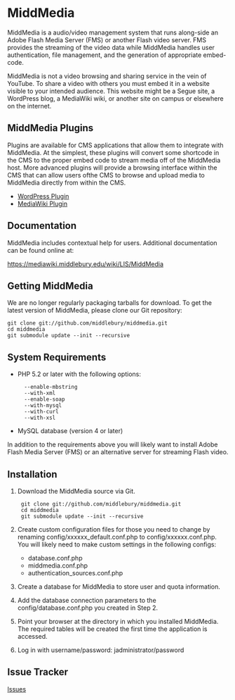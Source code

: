 MiddMedia
=========

MiddMedia is a audio/video management system that runs along-side an Adobe Flash 
Media Server (FMS) or another Flash video server. FMS provides the streaming of 
the video data while MiddMedia handles user authentication, file management, and 
the generation of appropriate embed-code.

MiddMedia is not a video browsing and sharing service in the vein of YouTube. To 
share a video with others you must embed it in a website visible to your 
intended audience. This website might be a Segue site, a WordPress blog, a 
MediaWiki wiki, or another site on campus or elsewhere on the internet.


MiddMedia Plugins
-----------------
Plugins are available for CMS applications that allow them to integrate with
MiddMedia. At the simplest, these plugins will convert some shortcode in the CMS
to the proper embed code to stream media off of the MiddMedia host. More 
advanced plugins will provide a browsing interface within the CMS that can allow
users ofthe CMS to browse and upload media to MiddMedia directly from within the
CMS.

* [WordPress Plugin](https://github.com/adamfranco/middmedia-wordpressplugin)
* [MediaWiki Plugin](https://github.com/adamfranco/middmedia-mediawikiplugin)


Documentation
-------------
MiddMedia includes contextual help for users. Additional documentation can be found
online at:

https://mediawiki.middlebury.edu/wiki/LIS/MiddMedia


Getting MiddMedia
-----------------
We are no longer regularly packaging tarballs for download. To get the latest
version of MiddMedia, please clone our Git repository:

    git clone git://github.com/middlebury/middmedia.git
    cd middmedia
    git submodule update --init --recursive


System Requirements
-------------------
* PHP 5.2 or later with the following options:

        --enable-mbstring
        --with-xml
        --enable-soap
        --with-mysql
        --with-curl
        --with-xsl

* MySQL database (version 4 or later)

In addition to the requirements above you will likely want to install Adobe Flash Media Server (FMS) or an alternative server for streaming Flash video.


Installation
------------
1. Download the MiddMedia source via Git.

        git clone git://github.com/middlebury/middmedia.git
        cd middmedia
        git submodule update --init --recursive

2. Create custom configuration files for those you need to change by renaming 
config/xxxxxx_default.conf.php to config/xxxxxx.conf.php. You will likely need 
to make custom settings in the following configs:

    * database.conf.php
    * middmedia.conf.php
    * authentication_sources.conf.php

3. Create a database for MiddMedia to store user and quota information.

4. Add the database connection parameters to the config/database.conf.php you 
created in Step 2.

5. Point your browser at the directory in which you installed MiddMedia. The 
required tables will be created the first time the application is accessed.

6. Log in with username/password: jadministrator/password


Issue Tracker
---------------------
[Issues](https://github.com/middlebury/middmedia/issues)
